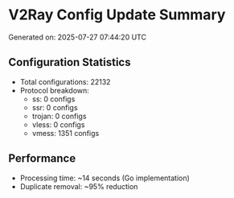 # V2Ray Config Update Summary
Generated on: 2025-07-27 07:44:20 UTC

## Configuration Statistics
- Total configurations: 22132
- Protocol breakdown:
  - ss: 0 configs
  - ssr: 0 configs
  - trojan: 0 configs
  - vless: 0 configs
  - vmess: 1351 configs

## Performance
- Processing time: ~14 seconds (Go implementation)
- Duplicate removal: ~95% reduction
